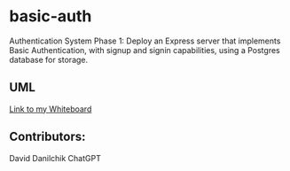 # basic-auth
Authentication System Phase 1: Deploy an Express server that implements Basic Authentication, with signup and signin capabilities, using a Postgres database for storage.

## UML
[Link to my Whiteboard](n/a)
## Contributors:
David Danilchik
ChatGPT 